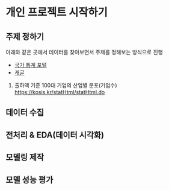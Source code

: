 # 개인 프로젝트 시작하기

## 주제 정하기

아래와 같은 곳에서 데이터를 찾아보면서 주제를 정해보는 방식으로 진행

- [국가 통계 포털](https://kosis.kr/index/index.do)
- [캐글](https://www.kaggle.com/)


1. 출하액 기준 100대 기업의 산업별 분포(기업수)
https://kosis.kr/statHtml/statHtml.do

## 데이터 수집

## 전처리 & EDA(데이터 시각화)

## 모델링 제작

## 모델 성능 평가